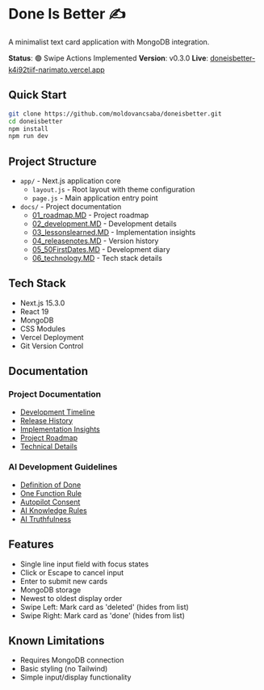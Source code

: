 # Done Is Better ✍️

A minimalist text card application with MongoDB integration.

**Status**: 🟢 Swipe Actions Implemented
**Version**: v0.3.0
**Live**: [doneisbetter-k4i92tiif-narimato.vercel.app](https://doneisbetter-k4i92tiif-narimato.vercel.app)

## Quick Start

```bash
git clone https://github.com/moldovancsaba/doneisbetter.git
cd doneisbetter
npm install
npm run dev
```

## Project Structure

- `app/` - Next.js application core
  - `layout.js` - Root layout with theme configuration
  - `page.js` - Main application entry point
- `docs/` - Project documentation
  - [01_roadmap.MD](docs/01_roadmap.MD) - Project roadmap
  - [02_development.MD](docs/02_development.MD) - Development details
  - [03_lessonslearned.MD](docs/03_lessonslearned.MD) - Implementation insights
  - [04_releasenotes.MD](docs/04_releasenotes.MD) - Version history
  - [05_50FirstDates.MD](docs/05_50FirstDates.MD) - Development diary
  - [06_technology.MD](docs/06_technology.MD) - Tech stack details

## Tech Stack

- Next.js 15.3.0
- React 19
- MongoDB
- CSS Modules
- Vercel Deployment
- Git Version Control

## Documentation

### Project Documentation
- [Development Timeline](docs/05_50FirstDates.MD)
- [Release History](docs/04_releasenotes.MD)
- [Implementation Insights](docs/03_lessonslearned.MD)
- [Project Roadmap](docs/01_roadmap.MD)
- [Technical Details](docs/06_technology.MD)

### AI Development Guidelines
- [Definition of Done](docs/07_Definition_of_Done_AI_Warp.MD)
- [One Function Rule](docs/08_One_Function_At_A_Time_Rule.MD)
- [Autopilot Consent](docs/09_Autopilot_Consent_Project_Access.MD)
- [AI Knowledge Rules](docs/10_AI_Knowledge_Rules.MD)
- [AI Truthfulness](docs/11_AI_Truthfulness_and_Verification.MD)
## Features

- Single line input field with focus states
- Click or Escape to cancel input
- Enter to submit new cards
- MongoDB storage
- Newest to oldest display order
- Swipe Left: Mark card as 'deleted' (hides from list)
- Swipe Right: Mark card as 'done' (hides from list)

## Known Limitations

- Requires MongoDB connection
- Basic styling (no Tailwind)
- Simple input/display functionality
